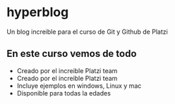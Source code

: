 # hyperblog
Un blog increible para el curso de Git y Github de Platzi

## En este curso vemos de todo
* Creado por el increible Platzi team
* Creado por el increible Platzi team
* Incluye ejemplos en windows, Linux y mac 
* Disponible para todas la edades
